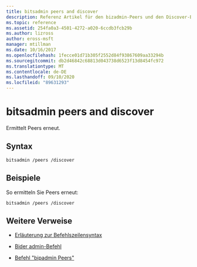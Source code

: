 ```yaml
---
title: bitsadmin peers and discover
description: Referenz Artikel für den bizadmin-Peers und den Discover-Befehl, mit dem Peers erneut ermittelt werden.
ms.topic: reference
ms.assetid: 254fa0a3-4501-4272-a020-6ccdb3fcb29b
ms.author: lizross
author: eross-msft
manager: mtillman
ms.date: 10/16/2017
ms.openlocfilehash: 1fecce01d71b305f2552d84f93867609aa33294b
ms.sourcegitcommit: db2d46842c68813d043738d6523f13d8454fc972
ms.translationtype: MT
ms.contentlocale: de-DE
ms.lasthandoff: 09/10/2020
ms.locfileid: "89631293"
---
```

# <a name="bitsadmin-peers-and-discover"></a>bitsadmin peers and discover

Ermittelt Peers erneut.

## <a name="syntax"></a>Syntax

```
bitsadmin /peers /discover
```

## <a name="examples"></a>Beispiele

So ermitteln Sie Peers erneut:

```
bitsadmin /peers /discover
```

## <a name="additional-references"></a>Weitere Verweise

- [Erläuterung zur Befehlszeilensyntax](command-line-syntax-key.md)

- [Bider admin-Befehl](bitsadmin.md)

- [Befehl "bipadmin Peers"](bitsadmin-peers.md)
